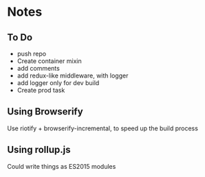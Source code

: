 # Notes

## To Do

- push repo
- Create container mixin
- add comments
- add redux-like middleware, with logger
- add logger only for dev build
- Create prod task


## Using Browserify

Use riotify + browserify-incremental, to speed up the build process


## Using rollup.js

Could write things as ES2015 modules